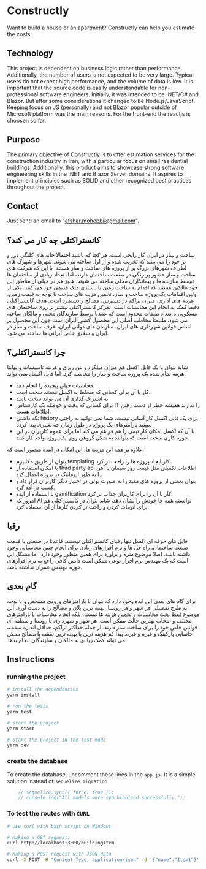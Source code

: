 # Constructly
Want to build a house or an apartment? Constructly can help you estimate the costs!

## Technology
This project is dependent on business logic rather than performance. Additionally, the number of users is not expected to be very large. Typical users do not expect high performance, and the volume of data is low. It is important that the source code is easily understandable for non-professional software engineers. Initially, it was intended to be .NET/C# and Blazor. But after some considerations it changed to be Node.js/JavaScript. Keeping focus on JS (personally) and not Blazor popular outside of Microsoft platform was the main reasons. For the front-end the reactjs is choosen so far.

## Purpose
The primary objective of Constructly is to offer estimation services for the construction industry in Iran, with a particular focus on small residential buildings. Additionally, this product aims to showcase strong software engineering skills in the .NET and Blazor Server domains. It aspires to implement principles such as SOLID and other recognized best practices throughout the project.

## Contact
Just send an email to "afshar.mohebbi@gmail.com".

## کانستراکتلی چه کار می کند؟
ساخت و ساز در ایران کار رایجی است. هر کجا که باشید احتمالا خانه های کلنگی دور و بر خود را می بینید که تخریب شده و از اول ساخته می شوند. شهرها و شهرک های اطراف شهرهای بزرگ پر از پروژه های ساخت و ساز هستند. با این که شرکت های ساخت و ساز حضور پر رنگی در صنعت ساختمان دارند، اما، تعداد زیادی از ساختمان ها توسط سازنده ها و پیمانکاران محلی ساخته می شوند. هنوز هم در خیلی از مناطق این خود مالکین هستند که اقدام به ساخت زمین یا باسازی ملک قدیمی خود می کنند. یکی از اولین اقدامات یک پروژه ساخت و ساز، تخمین هزینه های ساخت با توجه به قیمت زمین، هزینه های اداری، میزان تراکم در دسترس، مصالح و دستمزد است. هدف کانستراکتلی دقیقا کمک  به انجام این محاسبات است. تمرکز کانستراکتلی بیشتر بر روی ساختمان های مسکونی با تعداد طبقات محدود است که عمدتا توسط سازندگان محلی و مالکان ساخته می شود. طبیعتا مخاطب اصلی این محصول کشور ایران است چون این محصول بر اساس قوانین شهرداری های ایران، سازمان های دولتی ایران، عرف ساخت و ساز در ایران و سلایق خاص ایرانی ها ساخته می شود.

## چرا کانستراکتلی؟
شاید بتوان با یک فایل اکسل هم میزان میلگرد و بتن ریزی و هزینه تاسیسات و نهایتا هزینه تمام شده یک پروژه ساخت و ساز را محاسبه کرد. اما فایل اکسل نمی تواند:
* محاسبات خیلی پیچیده را انجام دهد.
* کار با آن برای کسانی که مسلط به اکسل نیستند سخت است.
* به اشتراک گذاری آن می تواند سخت باشد
* برای کسانی که وقت و حوصله یک کارشناس IT را ندارند همیشه خطر از دست رفتن اطلاعات هست.
* نگه داشتن history برای یک فایل اکسل کار آسانی نیست. شما نمی توانید به راحتی ببینید پارامترهای یک پروژه در طول زمان چه تغییری پیدا کرده.
* با آن که اکسل امکان کار تیمی را هم فراهم می کند اما برای عموم کاربران در این حوزه کاری سخت است که بتوانند به شکل گروهی روی یک پروژه واحد کار کنند.

علاوه بر همه این مزیت ها، این امکان در آینده متصور است که:
* بتوان از طریق مکانیزم templating کار ایجاد پروژه ها را راحت تر کرد.
* با امکان استفاده از third party api اطلاعات تکمیلی مثل قیمت روز سیمان یا آهن را به طور اتوماتیک در پروژه اعمال کرد.
* بتوان بعضی از پروژه های مفید را به صورت پولی در اختیار دیگر کاربران قرار داد و کسب در آمد کرد.
* با استفاده از ایده gamification کار با آن را برای کاربران جذاب تر کرد.
* امروز که AI توانسته همه جا خودش را نشان دهد، شاید بتوان در کانستراکتلی هم برای اتومات کردن و راحت تر کردن کارها از آن استفاده کرد.

## رقبا
فایل های حرفه ای اکسل تنها رقبای کانستراکتلی نیستند. قاعدتا در صنعتی با قدمت صنعت ساختمان، راه حل ها و نرم افزارهای زیادی برای انجام چنین محاسباتی وجود داشته باشد. اصلا موضوع متره و برآورد برای همین منظور وجود دارد. اما مشکل این است که یک مهندس نرم افزار نوعی ممکن است دانش کافی راجع به نرم افزارهای حوزه مهندس عمران نداشته باشد.

## گام بعدی
برای گام های بعدی این ایده وجود دارد که بتوان با پارامترهای ورودی مشخص و با توجه به طرح تفصیلی هر شهر و هر روستا، بهنیه ترین پلان و مصالح را به دست آورد. این موضوع فقط بحث محاسبات و تخمین هزینه ها نیست، بلکه انجام محاسبات با پارامترهای مختلف و انتخاب بهترین حالت ممکن است. هر شهر و شهرداری یا روستا و منطقه ای قوانین خاص خود را برای ساخت ساز دارند. از جمله حداکثر تراکم، حداقل اندازه سقف، جانمایی پارکینگ و غیره و غیره. پیدا کم هزینه ترین یا بهینه ترین نقشه یا مصالح ممکن می تواند کمک زیادی به مالکان و سازندگان انجام بدهد.

## Instructions

### running the project

```bash
# install the dependencies
yarn install

# run the tests
yarn test

# start the project
yarn start

# start the project in the test mode
yarn dev
```

### create the database

To create the database, uncomment these lines in the `app.js`. It is a simple solution instead of `sequelize migration`
```js
    // sequelize.sync({ force: true });
    // console.log("All models were synchronized successfully.");
```

### To test the routes with `CURL`

```bash
# Use curl with bash script on Windows

# Making a GET request:
curl http://localhost:3000/buildingItem

# Making a POST request with JSON data
curl -X POST -H "Content-Type: application/json" -d '{"name":"Item1"}' http://localhost:3000/buildingItem
```
